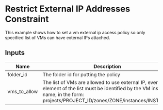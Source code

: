 # Restrict External IP Addresses Constraint

This example shows how to set a vm external ip access policy so only specified list of VMs can have external IPs attached.

<!-- BEGINNING OF PRE-COMMIT-TERRAFORM DOCS HOOK -->
## Inputs

| Name | Description | Type | Default | Required |
|------|-------------|:----:|:-----:|:-----:|
| folder\_id | The folder id for putting the policy | string | n/a | yes |
| vms\_to\_allow | The list of VMs are allowed to use external IP, every element of the list must be identified by the VM instance name, in the form: projects/PROJECT_ID/zones/ZONE/instances/INSTANCE | list(string) | `<list>` | no |

<!-- END OF PRE-COMMIT-TERRAFORM DOCS HOOK -->
